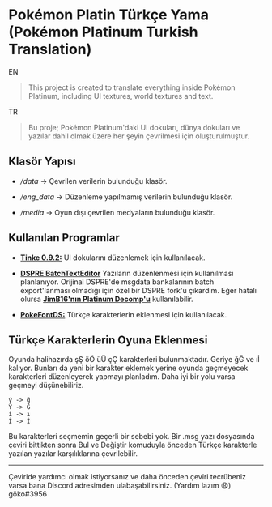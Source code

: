# Pokémon Platin Türkçe Yama (Pokémon Platinum Turkish Translation)


EN 
>This project is created to translate everything inside Pokémon Platinum, including UI textures, world textures and text. 

TR
>Bu proje; Pokémon Platinum'daki UI dokuları, dünya dokuları ve yazılar dahil olmak üzere her şeyin çevrilmesi için oluşturulmuştur.

## **Klasör Yapısı**

- */data* -> Çevrilen verilerin bulunduğu klasör.

- */eng_data* -> Düzenleme yapılmamış verilerin bulunduğu klasör.

- */media* -> Oyun dışı çevrilen medyaların bulunduğu klasör.



## **Kullanılan Programlar**

- [**Tinke 0.9.2:**](https://github.com/pleonex/tinke) UI dokularını düzenlemek için kullanılacak.

- [**DSPRE BatchTextEditor**](https://github.com/kiplunch/DSPRE-Batch-Text-Editor) Yazıların düzenlenmesi için kullanılması planlanıyor. Orijinal DSPRE'de msgdata bankalarının batch export'lanması olmadığı için özel bir DSPRE fork'u çıkardım. Eğer hatalı olursa [**JimB16'nın Platinum Decomp'u**](https://github.com/JimB16/PokePlat) kullanılabilir.

- [**PokeFontDS:**](https://github.com/hadashisora/PokeFontDS) Türkçe karakterlerin eklenmesi için kullanılacak.

## **Türkçe Karakterlerin Oyuna Eklenmesi**

Oyunda halihazırda şŞ öÖ üÜ çÇ karakterleri bulunmaktadır. Geriye ğĞ ve ıİ kalıyor. Bunları da yeni bir karakter eklemek yerine oyunda geçmeyecek karakterleri düzenleyerek yapmayı planladım. Daha iyi bir yolu varsa geçmeyi düşünebiliriz.
```
ý -> ğ
Ý -> Ğ
í -> ı
Í -> İ
```

Bu karakterleri seçmemin geçerli bir sebebi yok. Bir .msg yazı dosyasında çeviri bittikten sonra Bul ve Değiştir komuduyla önceden Türkçe karakterle yazılan yazılar karşılıklarına çevrilebilir.  

----

Çeviride yardımcı olmak istiyorsanız ve daha önceden çeviri tecrübeniz varsa bana Discord adresimden ulabaşabilirsiniz. (Yardım lazım 😧)
göko#3956

